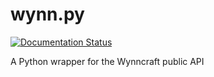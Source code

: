 # wynn.py

[![Documentation Status](https://readthedocs.org/projects/wynnpy/badge/?version=latest)](https://wynnpy.readthedocs.io/en/latest/?badge=latest)

A Python wrapper for the Wynncraft public API
